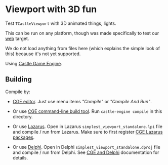 # Viewport with 3D fun

Test `TCastleViewport` with 3D animated things, lights.

This can be run on any platform, though was made specifically to test our [web](https://castle-engine.io/web) target.

We do not load anything from files here (which explains the simple look of this) because it's not yet supported.

Using [Castle Game Engine](https://castle-engine.io/).

## Building

Compile by:

- [CGE editor](https://castle-engine.io/editor). Just use menu items _"Compile"_ or _"Compile And Run"_.

- Or use [CGE command-line build tool](https://castle-engine.io/build_tool). Run `castle-engine compile` in this directory.

- Or use [Lazarus](https://www.lazarus-ide.org/). Open in Lazarus `simplest_viewport_standalone.lpi` file and compile / run from Lazarus. Make sure to first register [CGE Lazarus packages](https://castle-engine.io/lazarus).

- Or use [Delphi](https://www.embarcadero.com/products/Delphi). Open in Delphi `simplest_viewport_standalone.dproj` file and compile / run from Delphi. See [CGE and Delphi](https://castle-engine.io/delphi) documentation for details.